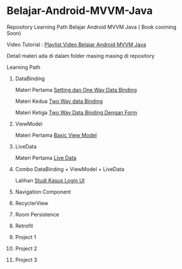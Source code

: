 # Belajar-Android-MVVM-Java
Repository Learning Path Belajar Android MVVM Java ( Book cooming Soon)

Video Tutorial : [Playlist Video Belajar Android MVVM Java](https://www.youtube.com/playlist?list=PLgh34MxUBPkgpjEM2E0JAbeiOi8vJnvQS)

Detail materi ada di dalam folder masing masing di repository

Learning Path
1. DataBinding
   
   Materi Pertama [Setting dan One Way Data Binding](https://github.com/siubie/01-Android-MVVM-Java-DataBinding)
   
   Materi Kedua [Two Way data Binding](https://github.com/siubie/02-Android-MVVM-Java-TwoWayDataBinding)
   
   Materi Ketiga [Two Way Data Binding Dengan Form](https://github.com/siubie/03-Android-MVVM-Java-TwoWayDataBinding-Form)
2. ViewModel

   Materi Pertama [Basic View Model](https://github.com/siubie/04-Android-MVVM-Java-ViewModel)
   
3. LiveData

   Materi Pertama [Live Data](https://github.com/siubie/05-Android-MVVM-Java-LiveData.git)
   
4. Combo DataBinding + ViewModel + LiveData

   Latihan [Studi Kasus Login UI](https://github.com/siubie/View-Model-Login)
   
5. Navigation Component
6. RecyclerView
7. Room Persistence
8. Retrofit
9. Project 1
10. Project 2
11. Project 3
